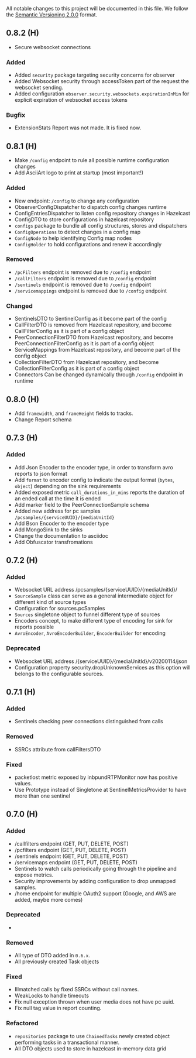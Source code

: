 All notable changes to this project will be documented in this file.
We follow the [Semantic Versioning 2.0.0](http://semver.org/) format.

## 0.8.2 (H)
* Secure websocket connections

### Added
 * Added `security` package targeting security concerns for observer
 * Added Websocket security through accessToken part of the request the websocket sending.
 * Added configuration `observer.security.websockets.expirationInMin` for explicit expiration of websocket access tokens

### Bugfix
 * ExtensionStats Report was not made. It is fixed now.

## 0.8.1 (H)
 * Make `/config` endpoint to rule all possible runtime configuration changes
 * Add AsciiArt logo to print at startup (most important!)

### Added
 * New endpoint: `/config` to change any configuration
 * ObserverConfigDispatcher to dispatch config changes runtime
 * ConfigEntriesDispatcher to listen config repository changes in Hazelcast
 * ConfigDTO to store configurations in hazelcast repository
 * `configs` package to bundle all config structures, stores and dispatchers
 * `ConfigOperations` to detect changes in a config map
 * `ConfigNode` to help identifying Config map nodes
 * `ConfigHolder` to hold configurations and renew it accordingly

### Removed
 * `/pcFilters` endpoint is removed due to `/config` endpoint
 * `/callFilters` endpoint is removed due to `/config` endpoint
 * `/sentinels` endpoint is removed due to `/config` endpoint
 * `/servicemappings` endpoint is removed due to `/config` endpoint
 
### Changed
 * SentinelsDTO to SentinelConfig as it become part of the config
 * CallFilterDTO is removed from Hazelcast repository, and become CallFilterConfig as it is part of a config object
 * PeerConnectionFilterDTO from Hazelcast repository, and become PeerConnectionFilterConfig as it is part of a config object
 * ServiceMappings from Hazelcast repository, and become part of the config object
 * CollectionFilterDTO from Hazelcast repository, and become CollectionFilterConfig as it is part of a config object
 * Connectors Can be changed dynamically through `/config` endpoint in runtime

## 0.8.0 (H)
 * Add `framewidth`, and `frameHeight` fields to tracks.
 * Change Report schema

## 0.7.3 (H)

### Added
 * Add Json Encoder to the encoder type, in order to transform avro reports to json format
 * Add `format` to encoder config to indicate the output format (`bytes`, `object`) depending on the sink requirements
 * Added exposed metric `call_durations_in_mins` reports the duration of an ended call at the time it is ended
 * Add marker field to the PeerConnectionSample schema
 * Added new address for pc samples `/pcsamples/{serviceUUID}/{mediaUnitId}`
 * Add Bson Encoder to the encoder type
 * Add MongoSink to the sinks
 * Change the documentation to asciidoc
 * Add Obfuscator transfromations

## 0.7.2 (H)

### Added
 * Websocket URL address /pcsamples/{serviceUUID}/{mediaUnitId}/
 * `SourceSample` class can serve as a general intermediate object for different kind of source types
 * Configuration for sources.pcSamples 
 * `Sources` singletone object to funnel different type of sources
 * Encoders concept, to make different type of encoding for sink for reports possible
 * `AvroEncoder`, `AvroEncoderBuilder`, `EncoderBuilder` for encoding
 

### Deprecated
 * Websocket URL address /{serviceUUID}/{mediaUnitId}/v20200114/json
 * Configuration property security.dropUnknownServices as this option will belongs to the configurable sources. 

## 0.7.1 (H)

### Added
 * Sentinels checking peer connections distinguished from calls

### Removed
 * SSRCs attribute from callFiltersDTO

### Fixed
 * packetlost metric exposed by inbpundRTPMonitor now has positive values. 
 * Use Prototype instead of Singletone at SentinelMetricsProvider to have more than one sentinel

## 0.7.0 (H)

### Added

 * /callfilters endpoint (GET, PUT, DELETE, POST)
 * /pcfilters endpoint (GET, PUT, DELETE, POST)
 * /sentinels endpoint (GET, PUT, DELETE, POST) 
 * /servicemaps endpoint (GET, PUT, DELETE, POST)
 * Sentinels to watch calls periodically going through the pipeline and expose metrics.
 * Security improvements by adding configuration to drop unmapped samples.
 * /home endpoint for multiple OAuth2 support (Google, and AWS are added, maybe more comes)

### Deprecated
 - 

### Removed
 * All type of DTO added in `0.6.x`.
 * All previously created Task objects


### Fixed
 * Illmatched calls by fixed SSRCs without call names.
 * WeakLocks to handle timeouts
 * Fix null exception thrown when user media does not have pc uuid.
 * Fix null tag value in report counting.

### Refactored
 * `repositories` package to use `ChainedTasks` newly created object performing tasks in a transactional manner.
 * All DTO objects used to store in hazelcast in-memory data grid
